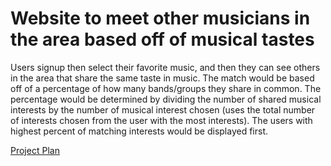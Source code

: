 # Website to meet other musicians in the area based off of musical tastes

Users signup then select their favorite music, and then they can see others in the area
that share the same taste in music. The match would be based off of a percentage of
how many bands/groups they share in common. The percentage would be determined by dividing
the number of shared musical interests by the number of musical interest chosen (uses the total
number of interests chosen from the user with the most interests). The users with highest 
percent of matching interests would be displayed first.

[Project Plan](ProjectPlan.md)
